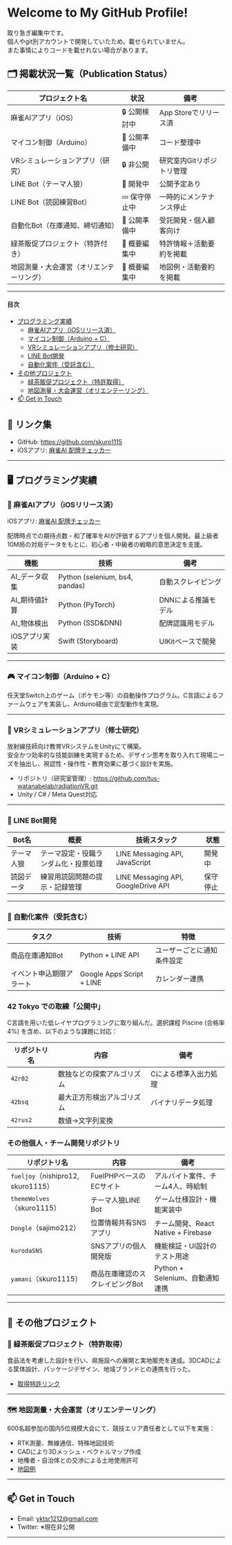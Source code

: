 # Welcome to My GitHub Profile!

取り急ぎ編集中です。  
個人やgit別アカウントで開発していたため，載せられていません。　  
また事情によりコードを載せれない場合があります。  

## 🗂 掲載状況一覧（Publication Status）

| プロジェクト名                               | 状況           | 備考                          |
|----------------------------------------------|----------------|-------------------------------|
| 麻雀AIアプリ（iOS）                          | 🔒 公開検討中       | App Storeでリリース済        |
| マイコン制御（Arduino）                      | 🔄 公開準備中   | コード整理中                 |
| VRシミュレーションアプリ（研究）            | 🔒 非公開       | 研究室内Gitリポジトリ管理     |
| LINE Bot（テーマ人狼）                       | 🔄 開発中       | 公開予定あり                 |
| LINE Bot（読図練習Bot）                      | 💤 保守停止中   | 一時的にメンテナンス停止     |
| 自動化Bot（在庫通知、締切通知）             | 🔄 公開準備中       | 受託開発・個人顧客向け        |
| 緑茶販促プロジェクト（特許付き）            | 🔄 概要編集中     | 特許情報＋活動要約を掲載     |
| 地図測量・大会運営（オリエンテーリング）     | 🔄 概要編集中     | 地図例・活動要約を掲載       |

---


#### 目次
- [プログラミング実績](#プログラミング実績)
  - [麻雀AIアプリ（iOSリリース済）](#麻雀aiアプリiosリリース済)
  - [マイコン制御（Arduino + C）](#マイコン制御arduino--c)
  - [VRシミュレーションアプリ（修士研究）](#vrシミュレーションアプリ修士研究)
  - [LINE Bot開発](#line-bot開発)
  - [自動化案件（受託含む）](#自動化案件受託含む)
- [その他プロジェクト](#その他プロジェクト)
  - [緑茶販促プロジェクト（特許取得）](#緑茶販促プロジェクト特許取得)
  - [地図測量・大会運営（オリエンテーリング）](#地図測量大会運営オリエンテーリング)
- [📫 Get in Touch](#-get-in-touch)



## 🔗 リンク集

- GitHub: https://github.com/skuro1115
- iOSアプリ: [麻雀AI 配牌チェッカー](https://apps.apple.com/jp/app/麻雀ai-配牌チェッカー/id1637036872)

---

## 🖥 プログラミング実績

### 📱 麻雀AIアプリ（iOSリリース済）
iOSアプリ: [麻雀AI 配牌チェッカー](https://apps.apple.com/jp/app/麻雀ai-配牌チェッカー/id1637036872)

配牌時点での期待点数・和了確率をAIが評価するアプリを個人開発。最上級者10M局の対局データをもとに、初心者・中級者の戦略的意思決定を支援。

| 機能             | 技術                             | 備考           |
|------------------|----------------------------------|----------------|
| AI_データ収集     | Python (selenium, bs4, pandas)  | 自動スクレイピング |
| AI_期待値計算     | Python (PyTorch)                | DNNによる推論モデル |
| AI_物体検出       | Python (SSD&DNN)                | 配牌認識用モデル |
| iOSアプリ実装     | Swift (Storyboard)              | UIKitベースで開発 |

---

### 🎮 マイコン制御（Arduino + C）

任天堂Switch上のゲーム（ポケモン等）の自動操作プログラム。C言語によるファームウェアを実装し、Arduino経由で定型動作を実現。

---

### 🧪 VRシミュレーションアプリ（修士研究）

放射線技師向け教育VRシステムをUnityにて構築。  
安全かつ効率的な技能訓練を実現するため、デザイン思考を取り入れて現場ニーズを抽出し、視認性・操作性・教育効果に基づく設計を実施。

- リポジトリ（研究室管理）: https://github.com/tus-watanabelab/radiationVR.git
- Unity / C# / Meta Quest対応

---

### 🤖 LINE Bot開発

| Bot名       | 概要                                  | 技術スタック                         | 状態     |
|------------|---------------------------------------|--------------------------------------|----------|
| テーマ人狼  | テーマ設定・役職ランダム化・投票処理 | LINE Messaging API, JavaScript      | 開発中   |
| 読図データ  | 練習用読図問題の提示・記録管理       | LINE Messaging API, GoogleDrive API | 保守停止 |

---

### 🔁 自動化案件（受託含む）

| タスク                         | 技術                       | 特徴                 |
|-------------------------------|----------------------------|----------------------|
| 商品在庫通知Bot               | Python + LINE API         | ユーザーごとに通知条件設定 |
| イベント申込期限アラート       | Google Apps Script + LINE | カレンダー連携        |




### 42 Tokyo での取練「公開中」

C言語を用いた低レイヤプログラミングに取り組んだ。選択課程 Piscine (合格率4%) を含め、以下のような課題に対応：

| リポジトリ名   | 内容                               | 備考               |
|----------------|------------------------------------|--------------------|
| `42r02`        | 数独などの探索アルゴリズム         | Cによる標準入出力処理 |
| `42bsq`        | 最大正方形検出アルゴリズム         | バイナリデータ処理     |
| `42rus2`       | 数値→文字列変換                    |                    |

### その他個人・チーム開発リポジトリ

| リポジトリ名                        | 内容                              | 備考                                 |
|-------------------------------------|-----------------------------------|--------------------------------------|
| `fueljoy`（nishipro12, skuro1115） | FuelPHPベースのECサイト          | アルバイト案件、チーム4人、時給制    |
| `themeWolves`（skuro1115）         | テーマ人狼LINE Bot                | ゲーム仕様設計・機能実装中           |
| `Dongle`（sajimo212）              | 位置情報共有SNSアプリ             | チーム開発、React Native + Firebase |
| `kurodaSNS`                        | SNSアプリの個人開発版             | 機能検証・UI設計のテスト用途         |
| `yamani`（skuro1115）             | 商品在庫確認のスクレイピングBot   | Python + Selenium、自動通知連携     |



---

## 🧪 その他プロジェクト

### 🍵 緑茶販促プロジェクト（特許取得）

食品法を考慮した設計を行い、県施設への展開と実地販売を達成。3DCADによる筐体設計、パッケージデザイン、地域ブランドとの連携を行った。

- [取得特許リンク](https://www.j-platpat.inpit.go.jp/c1801/PU/JP-2021-115207/11/ja)

---

### 🗺 地図測量・大会運営（オリエンテーリング）

600名超参加の国内5位規模大会にて、競技エリア責任者として以下を実施：

- RTK測量、無線通信、特殊地図技術
- CADにより3Dメッシュ・ベクトルマップ作成
- 地権者・自治体との交渉による土地使用許可
- [地図例](https://github.com/skuro1115/skuro1115#:~:text=7%20minutes%20ago-,%E3%82%B3%E3%83%BC%E3%82%B9%E6%9A%AB%E5%AE%9A2_All.jpg,-Add%20files%20via)

---

## 📫 Get in Touch

- Email: [yktsr1212@gmail.com](mailto:yktsr1212@gmail.com)
- Twitter: ※現在非公開

---

